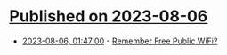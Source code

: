 # [Published on 2023-08-06](index.md)

* [2023-08-06, 01:47:00](https://soylentnews.org/article.pl?sid=23/08/05/048204&from=rss) - [Remember Free Public WiFi?](https://soylentnews.org/article.pl?sid=23/08/05/048204&from=rss)
